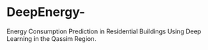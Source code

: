 # DeepEnergy-
Energy Consumption Prediction in Residential Buildings Using Deep Learning in the Qassim Region.

